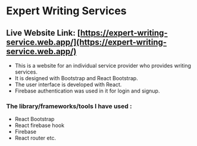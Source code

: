 # Expert Writing Services

## Live Website Link: [https://expert-writing-service.web.app/](https://expert-writing-service.web.app/)

* This is a website for an individual service provider who provides writing services.
* It is designed with Bootstrap and React Bootstrap.
* The user interface is developed with React.
* Firebase authentication was used in it for login and signup.


### The library/frameworks/tools I have used :
* React Bootstrap
* React firebase hook
* Firebase 
* React router etc.